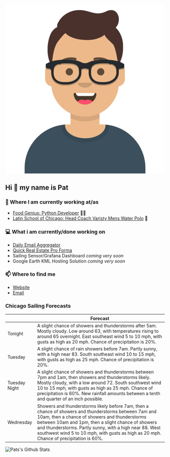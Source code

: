 [![Social banner for p-j-falconer](https://raw.githubusercontent.com/P-J-FALCONER/P-J-FALCONER/master/assets/avataaars.svg)](https://patfalconer.com/)
## Hi :wave: my name is Pat

### 💼 Where I am currently working at/as
- [Food Genius: Python Developer](https://getfoodgenius.com/) 🍔🐍
- [Latin School of Chicago: Head Coach Varisty Mens Water Polo](https://www.latinschool.org/) 🤽


### 💻 What i am currently/done working on
 - [Daily Email Aggregator](https://github.com/P-J-FALCONER/dott_daily_mail)
 - [Quick Real Estate Pro Forma](https://github.com/P-J-FALCONER/henry)
 - Sailing Sensor/Grafana Dashboard *coming very soon*
 - Google Earth KML Hosting Solution *coming very soon*

### 📫 Where to find me
 - [Website](https://patfalconer.com/)
 - [Email](mailto:patrick.j.falconer@gmail.com)


### Chicago Sailing Forecasts
|   | Forecast  |
|---|---|
| Tonight | A slight chance of showers and thunderstorms after 5am. Mostly cloudy. Low around 63, with temperatures rising to around 65 overnight. East southeast wind 5 to 10 mph, with gusts as high as 20 mph. Chance of precipitation is 20%. |
| Tuesday | A slight chance of rain showers before 7am. Partly sunny, with a high near 83. South southeast wind 10 to 15 mph, with gusts as high as 25 mph. Chance of precipitation is 20%. |
| Tuesday Night | A slight chance of showers and thunderstorms between 7pm and 1am, then showers and thunderstorms likely. Mostly cloudy, with a low around 72. South southwest wind 10 to 15 mph, with gusts as high as 25 mph. Chance of precipitation is 60%. New rainfall amounts between a tenth and quarter of an inch possible. |
| Wednesday | Showers and thunderstorms likely before 7am, then a chance of showers and thunderstorms between 7am and 10am, then a chance of showers and thunderstorms between 10am and 1pm, then a slight chance of showers and thunderstorms. Partly sunny, with a high near 88. West southwest wind 5 to 10 mph, with gusts as high as 20 mph. Chance of precipitation is 60%. |

![Pats's Github Stats](https://github-readme-stats.vercel.app/api?username=p-j-falconer&show_icons=true&theme=radical)
